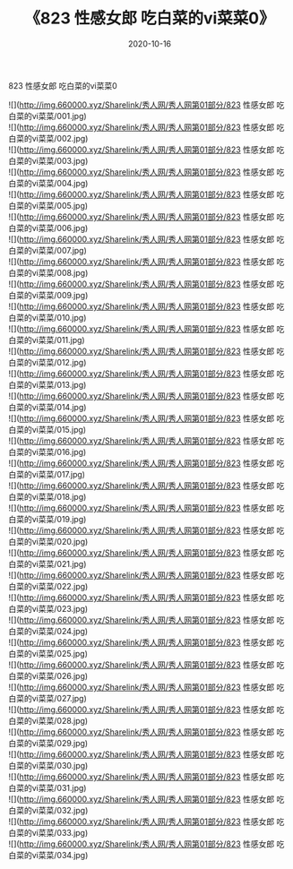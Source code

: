 ﻿---
layout: post
title:  《823 性感女郎 吃白菜的vi菜菜0》
date:   2020-10-16
img: http://img.660000.xyz/Sharelink/秀人网/秀人网第01部分/823 性感女郎 吃白菜的vi菜菜0/000.jpg
categories: [美女, 清纯, 唯美]
---

823 性感女郎 吃白菜的vi菜菜0

  ![](http://img.660000.xyz/Sharelink/秀人网/秀人网第01部分/823 性感女郎 吃白菜的vi菜菜/001.jpg) <br> ![](http://img.660000.xyz/Sharelink/秀人网/秀人网第01部分/823 性感女郎 吃白菜的vi菜菜/002.jpg) <br> ![](http://img.660000.xyz/Sharelink/秀人网/秀人网第01部分/823 性感女郎 吃白菜的vi菜菜/003.jpg) <br> ![](http://img.660000.xyz/Sharelink/秀人网/秀人网第01部分/823 性感女郎 吃白菜的vi菜菜/004.jpg) <br> ![](http://img.660000.xyz/Sharelink/秀人网/秀人网第01部分/823 性感女郎 吃白菜的vi菜菜/005.jpg) <br> ![](http://img.660000.xyz/Sharelink/秀人网/秀人网第01部分/823 性感女郎 吃白菜的vi菜菜/006.jpg) <br> ![](http://img.660000.xyz/Sharelink/秀人网/秀人网第01部分/823 性感女郎 吃白菜的vi菜菜/007.jpg) <br> ![](http://img.660000.xyz/Sharelink/秀人网/秀人网第01部分/823 性感女郎 吃白菜的vi菜菜/008.jpg) <br> ![](http://img.660000.xyz/Sharelink/秀人网/秀人网第01部分/823 性感女郎 吃白菜的vi菜菜/009.jpg) <br> ![](http://img.660000.xyz/Sharelink/秀人网/秀人网第01部分/823 性感女郎 吃白菜的vi菜菜/010.jpg) <br> ![](http://img.660000.xyz/Sharelink/秀人网/秀人网第01部分/823 性感女郎 吃白菜的vi菜菜/011.jpg) <br> ![](http://img.660000.xyz/Sharelink/秀人网/秀人网第01部分/823 性感女郎 吃白菜的vi菜菜/012.jpg) <br> ![](http://img.660000.xyz/Sharelink/秀人网/秀人网第01部分/823 性感女郎 吃白菜的vi菜菜/013.jpg) <br> ![](http://img.660000.xyz/Sharelink/秀人网/秀人网第01部分/823 性感女郎 吃白菜的vi菜菜/014.jpg) <br> ![](http://img.660000.xyz/Sharelink/秀人网/秀人网第01部分/823 性感女郎 吃白菜的vi菜菜/015.jpg) <br> ![](http://img.660000.xyz/Sharelink/秀人网/秀人网第01部分/823 性感女郎 吃白菜的vi菜菜/016.jpg) <br> ![](http://img.660000.xyz/Sharelink/秀人网/秀人网第01部分/823 性感女郎 吃白菜的vi菜菜/017.jpg) <br> ![](http://img.660000.xyz/Sharelink/秀人网/秀人网第01部分/823 性感女郎 吃白菜的vi菜菜/018.jpg) <br> ![](http://img.660000.xyz/Sharelink/秀人网/秀人网第01部分/823 性感女郎 吃白菜的vi菜菜/019.jpg) <br> ![](http://img.660000.xyz/Sharelink/秀人网/秀人网第01部分/823 性感女郎 吃白菜的vi菜菜/020.jpg) <br> ![](http://img.660000.xyz/Sharelink/秀人网/秀人网第01部分/823 性感女郎 吃白菜的vi菜菜/021.jpg) <br> ![](http://img.660000.xyz/Sharelink/秀人网/秀人网第01部分/823 性感女郎 吃白菜的vi菜菜/022.jpg) <br> ![](http://img.660000.xyz/Sharelink/秀人网/秀人网第01部分/823 性感女郎 吃白菜的vi菜菜/023.jpg) <br> ![](http://img.660000.xyz/Sharelink/秀人网/秀人网第01部分/823 性感女郎 吃白菜的vi菜菜/024.jpg) <br> ![](http://img.660000.xyz/Sharelink/秀人网/秀人网第01部分/823 性感女郎 吃白菜的vi菜菜/025.jpg) <br> ![](http://img.660000.xyz/Sharelink/秀人网/秀人网第01部分/823 性感女郎 吃白菜的vi菜菜/026.jpg) <br> ![](http://img.660000.xyz/Sharelink/秀人网/秀人网第01部分/823 性感女郎 吃白菜的vi菜菜/027.jpg) <br> ![](http://img.660000.xyz/Sharelink/秀人网/秀人网第01部分/823 性感女郎 吃白菜的vi菜菜/028.jpg) <br> ![](http://img.660000.xyz/Sharelink/秀人网/秀人网第01部分/823 性感女郎 吃白菜的vi菜菜/029.jpg) <br> ![](http://img.660000.xyz/Sharelink/秀人网/秀人网第01部分/823 性感女郎 吃白菜的vi菜菜/030.jpg) <br> ![](http://img.660000.xyz/Sharelink/秀人网/秀人网第01部分/823 性感女郎 吃白菜的vi菜菜/031.jpg) <br> ![](http://img.660000.xyz/Sharelink/秀人网/秀人网第01部分/823 性感女郎 吃白菜的vi菜菜/032.jpg) <br> ![](http://img.660000.xyz/Sharelink/秀人网/秀人网第01部分/823 性感女郎 吃白菜的vi菜菜/033.jpg) <br> ![](http://img.660000.xyz/Sharelink/秀人网/秀人网第01部分/823 性感女郎 吃白菜的vi菜菜/034.jpg) <br>